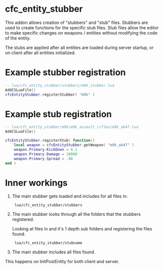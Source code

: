# cfc_entity_stubber
This addon allows creation of "stubbers" and "stub" files. Stubbers are used to create functions for the specific stub files. Stub files allow the editor to make specific changes on weapons / entities without modifying the code of the entity.

The stubs are applied after all entities are loaded during server startup, or on client after all entities initialized.


# Example stubber registration
```lua
-- lua/cfc_entity_stubber/stubbers/m9k_stubber.lua
AddCSLuaFile()
cfcEntityStubber.registerStubber( "m9k" )
```
# Example stub registration

```lua
-- lua/cfc_entity_stubber/m9k/m9k_assault_rifles/m9k_ak47.lua
AddCSLuaFile()

cfcEntityStubber.registerStub( function()
    local weapon = cfcEntityStubber.getWeapon( "m9k_ak47" )
    weapon.Primary.KickDown = 0.1
    weapon.Primary.Damage = 10000
    weapon.Primary.Spread = .08
end )
```
# Inner workings

1. The main stubber gets loaded and includes for all files in:

        lua/cfc_entity_stubber/stubbers

2. The main stubber looks through all the folders that the stubbers registered.

    Looking at files in and it's 1 depth sub folders and registering the files found.

        lua/cfc_entity_stubber/stubname
    
3. The main stubber includes all files found.

This happens on InitPostEntity for both client and server.
